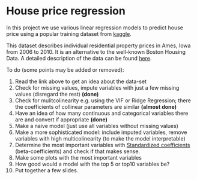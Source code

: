 # House price regression

In this project we use various linear regression models to predict house price using a popular training dataset from [kaggle](https://www.kaggle.com/c/house-prices-advanced-regression-techniques).

This dataset describes individual residential property prices in Ames, Iowa from 2006 to 2010. It is an alternative to the well-known Boston Housing Data. A detailed description of the data can be found [here](https://www.tandfonline.com/doi/abs/10.1080/10691898.2011.11889627?src=recsys&).

To do (some points may be added or removed):

1. Read the link above to get an idea about the data-set
2. Check for missing values, impute variables with just a few missing values (disregard the rest) **(done)**
3. Check for mulitcolinearity e.g. using the VIF or Ridge Regression; there the coefficients of collinear parameters are similar **(almost done)**
4. Have an idea of how many continuous and categorical variables there are and convert if appropriate **(done)**
5. Make a naive model (just use all variables without missing values)
6. Make a more sophisticated model: include imputed variables, remove variables with high multicolinearity (to make the model interpretable)
7. Determine the most important variables with [Standardized coefficients](https://en.wikipedia.org/wiki/Standardized_coefficient) (beta-coefficients) and check if that makes sense.
8. Make some plots with the most important variables
10. How good would a model with the top 5 or top10 variables be?
11. Put together a few slides.
